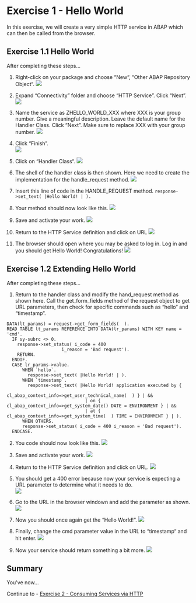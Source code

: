 # Exercise 1 - Hello World

In this exercise, we will create a very simple HTTP service in ABAP which can then be called from the browser.

## Exercise 1.1 Hello World

After completing these steps...

1. Right-click on your package and choose “New“, “Other ABAP Repository Object“.
![](/exercises/ex1/images/01_01_0010.png)

2. Expand “Connectivity” folder and choose “HTTP Service”.  Click “Next”.
![](/exercises/ex1/images/01_01_0020.png)

3.	Name the service as ZHELLO_WORLD_XXX where XXX is your group number.  Give a meaningful description.  Leave the default name for the Handler Class.  Click “Next”.  Make sure to replace XXX with your group number.
![](/exercises/ex1/images/01_01_0030.png)

4.	Click “Finish”. 
<br>![](/exercises/ex1/images/01_01_0040.png)

5.	Click on “Handler Class“.
![](/exercises/ex1/images/01_01_0050.png)

6.	The shell of the handler class is then shown.  Here we need to create the implementation for the handle_request method.
![](/exercises/ex1/images/01_01_0060.png)

7.	Insert this line of code in the HANDLE_REQUEST method.
 ```response->set_text( |Hello World! | ). ```

8.	Your method should now look like this. 
![](/exercises/ex1/images/01_01_0080.png)

9.	Save and activate your work.
![](/exercises/ex1/images/01_01_0090.png)

10.	Return to the HTTP Service definition and click on URL
![](/exercises/ex1/images/01_01_0100.png)

11.	The browser should open where you may be asked to log in.  Log in and you should get Hello World! Congratulations!
![](/exercises/ex1/images/01_01_0110.png)



## Exercise 1.2 Extending Hello World

After completing these steps...

1.	Return to the handler class and modify the hand_request method as shown here.  Call the get_form_fields method of the request object to get URL parameters, then check for specific commands such as “hello“ and “timestamp“.
```abap
DATA(lt_params) = request->get_form_fields(  ).
READ TABLE lt_params REFERENCE INTO DATA(lr_params) WITH KEY name = 'cmd'.
  IF sy-subrc <> 0.
    response->set_status( i_code = 400
                     i_reason = 'Bad request').
    RETURN.
  ENDIF.
  CASE lr_params->value.
      WHEN `hello`.
        response->set_text( |Hello World! | ).
      WHEN `timestamp`.
        response->set_text( |Hello World! application executed by {
                             cl_abap_context_info=>get_user_technical_name(  ) } | &&
                              | on {  cl_abap_context_info=>get_system_date() DATE = ENVIRONMENT } | &&
                              | at { cl_abap_context_info=>get_system_time(  ) TIME = ENVIRONMENT } | ).
      WHEN OTHERS.
      response->set_status( i_code = 400 i_reason = 'Bad request').
  ENDCASE.
```

2.	You code should now look like this.
![](/exercises/ex1/images/01_02_0020.png)

3.	Save and activate your work.
![](/exercises/ex1/images/01_02_0030.png)

4.	Return to the HTTP Service definition and click on URL.
![](/exercises/ex1/images/01_02_0040.png)

5.	You should get a 400 error because now your service is expecting a URL parameter to determine what it needs to do.  
![](/exercises/ex1/images/01_02_0050.png)

6.	Go to the URL in the browser windown and add the parameter as shown.
![](/exercises/ex1/images/01_02_0060.png)

7.	Now you should once again get the “Hello World!“.
![](/exercises/ex1/images/01_02_0070.png)

8.	Finally, change the cmd parameter value in the URL to “timestamp“ and hit enter.
![](/exercises/ex1/images/01_02_0080.png)

9.	Now your service should return something a bit more.
![](/exercises/ex1/images/01_02_0090.png)

## Summary

You've now...

Continue to - [Exercise 2 - Consuming Services via HTTP ](../ex2/README.md)